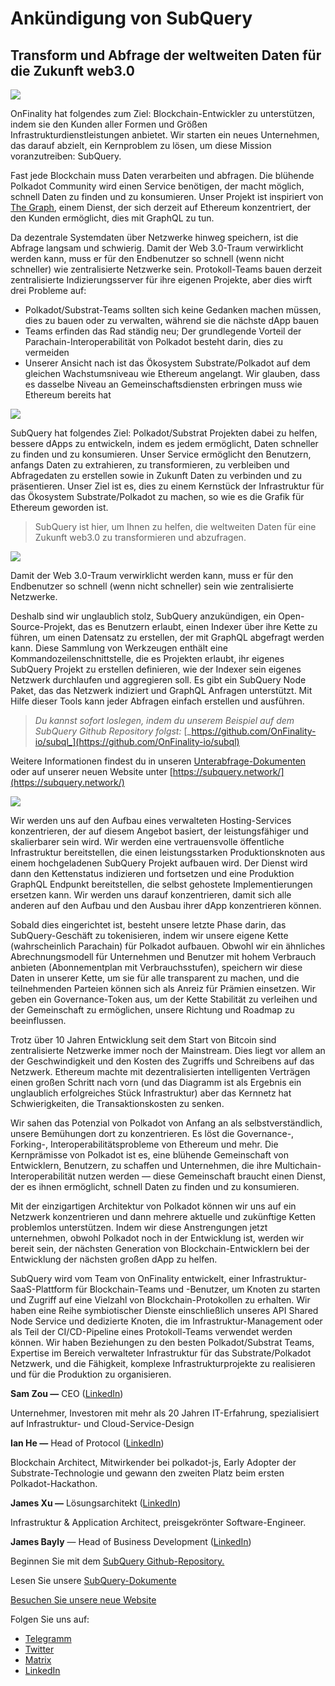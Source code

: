 # Ankündigung von SubQuery

## Transform und Abfrage der weltweiten Daten für die Zukunft web3.0

![](https://miro.medium.com/max/1400/1*J5u22qNxndcuCrFJ1mfGqg.png)

OnFinality hat folgendes zum Ziel: Blockchain-Entwickler zu unterstützen, indem sie den Kunden aller Formen und Größen Infrastrukturdienstleistungen anbietet. Wir starten ein neues Unternehmen, das darauf abzielt, ein Kernproblem zu lösen, um diese Mission voranzutreiben: SubQuery.

Fast jede Blockchain muss Daten verarbeiten und abfragen. Die blühende Polkadot Community wird einen Service benötigen, der macht möglich, schnell Daten zu finden und zu konsumieren. Unser Projekt ist inspiriert von [The Graph](https://thegraph.com/), einem Dienst, der sich derzeit auf Ethereum konzentriert, der den Kunden ermöglicht, dies mit GraphQL zu tun.

Da dezentrale Systemdaten über Netzwerke hinweg speichern, ist die Abfrage langsam und schwierig. Damit der Web 3.0-Traum verwirklicht werden kann, muss er für den Endbenutzer so schnell (wenn nicht schneller) wie zentralisierte Netzwerke sein. Protokoll-Teams bauen derzeit zentralisierte Indizierungsserver für ihre eigenen Projekte, aber dies wirft drei Probleme auf:

-   Polkadot/Substrat-Teams sollten sich keine Gedanken machen müssen, dies zu bauen oder zu verwalten, während sie die nächste dApp bauen
-   Teams erfinden das Rad ständig neu; Der grundlegende Vorteil der Parachain-Interoperabilität von Polkadot besteht darin, dies zu vermeiden
-   Unserer Ansicht nach ist das Ökosystem Substrate/Polkadot auf dem gleichen Wachstumsniveau wie Ethereum angelangt. Wir glauben, dass es dasselbe Niveau an Gemeinschaftsdiensten erbringen muss wie Ethereum bereits hat

![](https://miro.medium.com/max/1400/1*l4b4BXWkczVDaHyv30lLQQ.png)

SubQuery hat folgendes Ziel: Polkadot/Substrat Projekten dabei zu helfen, bessere dApps zu entwickeln, indem es jedem ermöglicht, Daten schneller zu finden und zu konsumieren. Unser Service ermöglicht den Benutzern, anfangs Daten zu extrahieren, zu transformieren, zu verbleiben und Abfragedaten zu erstellen sowie in Zukunft Daten zu verbinden und zu präsentieren. Unser Ziel ist es, dies zu einem Kernstück der Infrastruktur für das Ökosystem Substrate/Polkadot zu machen, so wie es die Grafik für Ethereum geworden ist.

> SubQuery ist hier, um Ihnen zu helfen, die weltweiten Daten für eine Zukunft web3.0 zu transformieren und abzufragen.

![](https://miro.medium.com/max/1000/1*IHstJG-hBwQzicLdWkGR5w.png)

Damit der Web 3.0-Traum verwirklicht werden kann, muss er für den Endbenutzer so schnell (wenn nicht schneller) sein wie zentralisierte Netzwerke.

Deshalb sind wir unglaublich stolz, SubQuery anzukündigen, ein Open-Source-Projekt, das es Benutzern erlaubt, einen Indexer über ihre Kette zu führen, um einen Datensatz zu erstellen, der mit GraphQL abgefragt werden kann. Diese Sammlung von Werkzeugen enthält eine Kommandozeilenschnittstelle, die es Projekten erlaubt, ihr eigenes SubQuery Projekt zu erstellen definieren, wie der Indexer sein eigenes Netzwerk durchlaufen und aggregieren soll. Es gibt ein SubQuery Node Paket, das das Netzwerk indiziert und GraphQL Anfragen unterstützt. Mit Hilfe dieser Tools kann jeder Abfragen einfach erstellen und ausführen.

> _Du kannst sofort loslegen, indem du unserem Beispiel auf dem SubQuery Github Repository folgst:_ [_https://github.com/OnFinality-io/subql_](https://github.com/OnFinality-io/subql)

Weitere Informationen findest du in unseren [Unterabfrage-Dokumenten](https://doc.subquery.network/) oder auf unserer neuen Website unter [https://subquery.network/](https://subquery.network/)

![](https://miro.medium.com/max/1000/1*3oA1Hvns1vrImTsmowO_Jw.png)

Wir werden uns auf den Aufbau eines verwalteten Hosting-Services konzentrieren, der auf diesem Angebot basiert, der leistungsfähiger und skalierbarer sein wird. Wir werden eine vertrauensvolle öffentliche Infrastruktur bereitstellen, die einen leistungsstarken Produktionsknoten aus einem hochgeladenen SubQuery Projekt aufbauen wird. Der Dienst wird dann den Kettenstatus indizieren und fortsetzen und eine Produktion GraphQL Endpunkt bereitstellen, die selbst gehostete Implementierungen ersetzen kann. Wir werden uns darauf konzentrieren, damit sich alle anderen auf den Aufbau und den Ausbau ihrer dApp konzentrieren können.

Sobald dies eingerichtet ist, besteht unsere letzte Phase darin, das SubQuery-Geschäft zu tokenisieren, indem wir unsere eigene Kette (wahrscheinlich Parachain) für Polkadot aufbauen. Obwohl wir ein ähnliches Abrechnungsmodell für Unternehmen und Benutzer mit hohem Verbrauch anbieten (Abonnementplan mit Verbrauchsstufen), speichern wir diese Daten in unserer Kette, um sie für alle transparent zu machen, und die teilnehmenden Parteien können sich als Anreiz für Prämien einsetzen. Wir geben ein Governance-Token aus, um der Kette Stabilität zu verleihen und der Gemeinschaft zu ermöglichen, unsere Richtung und Roadmap zu beeinflussen.

Trotz über 10 Jahren Entwicklung seit dem Start von Bitcoin sind zentralisierte Netzwerke immer noch der Mainstream. Dies liegt vor allem an der Geschwindigkeit und den Kosten des Zugriffs und Schreibens auf das Netzwerk. Ethereum machte mit dezentralisierten intelligenten Verträgen einen großen Schritt nach vorn (und das Diagramm ist als Ergebnis ein unglaublich erfolgreiches Stück Infrastruktur) aber das Kernnetz hat Schwierigkeiten, die Transaktionskosten zu senken.

Wir sahen das Potenzial von Polkadot von Anfang an als selbstverständlich, unsere Bemühungen dort zu konzentrieren. Es löst die Governance-, Forking-, Interoperabilitätsprobleme von Ethereum und mehr. Die Kernprämisse von Polkadot ist es, eine blühende Gemeinschaft von Entwicklern, Benutzern, zu schaffen und Unternehmen, die ihre Multichain-Interoperabilität nutzen werden — diese Gemeinschaft braucht einen Dienst, der es ihnen ermöglicht, schnell Daten zu finden und zu konsumieren.

Mit der einzigartigen Architektur von Polkadot können wir uns auf ein Netzwerk konzentrieren und dann mehrere aktuelle und zukünftige Ketten problemlos unterstützen. Indem wir diese Anstrengungen jetzt unternehmen, obwohl Polkadot noch in der Entwicklung ist, werden wir bereit sein, der nächsten Generation von Blockchain-Entwicklern bei der Entwicklung der nächsten großen dApp zu helfen.

SubQuery wird vom Team von OnFinality entwickelt, einer Infrastruktur-SaaS-Plattform für Blockchain-Teams und -Benutzer, um Knoten zu starten und Zugriff auf eine Vielzahl von Blockchain-Protokollen zu erhalten. Wir haben eine Reihe symbiotischer Dienste einschließlich unseres API Shared Node Service und dedizierte Knoten, die im Infrastruktur-Management oder als Teil der CI/CD-Pipeline eines Protokoll-Teams verwendet werden können. Wir haben Beziehungen zu den besten Polkadot/Substrat Teams, Expertise im Bereich verwalteter Infrastruktur für das Substrate/Polkadot Netzwerk, und die Fähigkeit, komplexe Infrastrukturprojekte zu realisieren und für die Produktion zu organisieren.

**Sam Zou —** CEO ([LinkedIn](https://www.linkedin.com/in/sam-zou-5b8169a/))

Unternehmer, Investoren mit mehr als 20 Jahren IT-Erfahrung, spezialisiert auf Infrastruktur- und Cloud-Service-Design

**Ian He —** Head of Protocol ([LinkedIn](https://www.linkedin.com/in/yin-he-7a266345/))

Blockchain Architect, Mitwirkender bei polkadot-js, Early Adopter der Substrate-Technologie und gewann den zweiten Platz beim ersten Polkadot-Hackathon.

**James Xu —** Lösungsarchitekt ([LinkedIn](https://www.linkedin.com/in/zhexu/))

Infrastruktur & Application Architect, preisgekrönter Software-Engineer.

**James Bayly** — Head of Business Development ([LinkedIn](https://www.linkedin.com/in/james-bayly/))

Beginnen Sie mit dem [SubQuery Github-Repository.](https://github.com/OnFinality-io/subql)

Lesen Sie unsere [SubQuery-Dokumente](https://doc.subquery.network/)

[Besuchen Sie unsere neue Website](https://subquery.network/)

Folgen Sie uns auf:

-   [Telegramm](https://t.me/subquerynetwork)
-   [Twitter](https://twitter.com/subquerynetwork)
-   [Matrix](https://matrix.to/#/%23subquery:matrix.org)
-   [LinkedIn](https://www.linkedin.com/company/subquery)